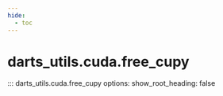```yaml
---
hide:
  - toc
---
```

# <code class='doc-symbol doc-symbol-nav doc-symbol-function'></code>darts_utils.cuda.free_cupy

::: darts_utils.cuda.free_cupy
    options:
      show_root_heading: false
